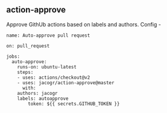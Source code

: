 ## action-approve

Approve GithUb actions based on labels and authors. Config -

```
name: Auto-approve pull request

on: pull_request

jobs:
  auto-approve:
    runs-on: ubuntu-latest
    steps:
    - uses: actions/checkout@v2
    - uses: jacogr/action-approve@master
      with:
	authors: jacogr
	labels: autoapprove
        token: ${{ secrets.GITHUB_TOKEN }}
```
